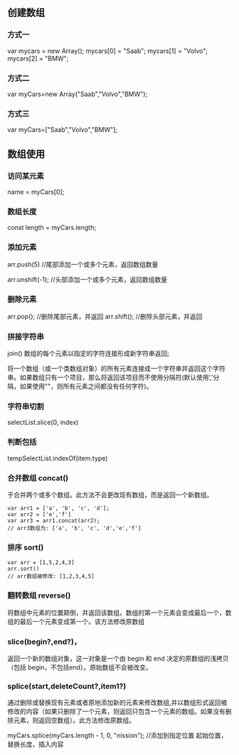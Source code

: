 ## 创建数组

### 方式一

var mycars = new Array();
mycars[0] = "Saab";
mycars[1] = "Volvo";
mycars[2] = "BMW";

### 方式二

var myCars=new Array("Saab","Volvo","BMW");

### 方式三

var myCars=["Saab","Volvo","BMW"];

## 数组使用

### 访问某元素

name = myCars[0];

### 数组长度

const length = myCars.length;

### 添加元素

arr.push(5) //尾部添加一个或多个元素，返回数组数量

arr.unshift(-1); //头部添加一个或多个元素，返回数组数量

### 删除元素

arr.pop(); //删除尾部元素，并返回
arr.shift(); //删除头部元素，并返回

### 拼接字符串

join()
数组的每个元素以指定的字符连接形成新字符串返回;

将一个数组（或一个类数组对象）的所有元素连接成一个字符串并返回这个字符串。如果数组只有一个项目，那么将返回该项目而不使用分隔符(默认使用’,'分隔，如果使用""，则所有元素之间都没有任何字符)。

### 字符串切割

selectList.slice(0, index)

### 判断包括

tempSelectList.indexOf(item.type)

### 合并数组    concat()    

于合并两个或多个数组。此方法不会更改现有数组，而是返回一个新数组。

```
var arr1 = ['a', 'b', 'c', 'd'];
var arr2 = ['e','f']
var arr3 = arr1.concat(arr2);
// arr3数组为: ['a', 'b', 'c', 'd','e','f']
```

### 排序  sort()  

```
var arr = [1,5,2,4,3]
arr.sort()
// arr数组被修改: [1,2,3,4,5]
```

### 翻转数组   reverse() 

将数组中元素的位置颠倒，并返回该数组。数组的第一个元素会变成最后一个，数组的最后一个元素变成第一个。该方法修改原数组

### slice(begin?,end?)，

返回一个新的数组对象，这一对象是一个由 begin 和 end 决定的原数组的浅拷贝（包括 begin，不包括end）。原始数组不会被改变。

### splice(start,deleteCount?,item1?)

通过删除或替换现有元素或者原地添加新的元素来修改数组,并以数组形式返回被修改的内容（如果只删除了一个元素，则返回只包含一个元素的数组。如果没有删除元素，则返回空数组）。此方法修改原数组。

myCars.splice(myCars.length - 1, 0, "nission"); //添加到指定位置
起始位置，替换长度，插入内容